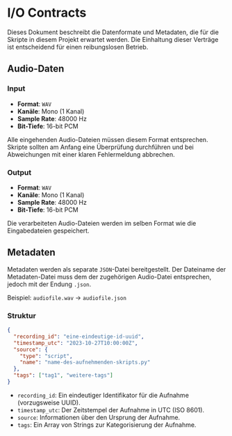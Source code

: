 # I/O Contracts

Dieses Dokument beschreibt die Datenformate und Metadaten, die für die
Skripte in diesem Projekt erwartet werden. Die Einhaltung dieser Verträge ist
entscheidend für einen reibungslosen Betrieb.

## Audio-Daten

### Input

- **Format**: `WAV`
- **Kanäle**: Mono (1 Kanal)
- **Sample Rate**: 48000 Hz
- **Bit-Tiefe**: 16-bit PCM

Alle eingehenden Audio-Dateien müssen diesem Format entsprechen. Skripte
sollten am Anfang eine Überprüfung durchführen und bei Abweichungen mit
einer klaren Fehlermeldung abbrechen.

### Output

- **Format**: `WAV`
- **Kanäle**: Mono (1 Kanal)
- **Sample Rate**: 48000 Hz
- **Bit-Tiefe**: 16-bit PCM

Die verarbeiteten Audio-Dateien werden im selben Format wie die
Eingabedateien gespeichert.

## Metadaten

Metadaten werden als separate `JSON`-Datei bereitgestellt. Der Dateiname der
Metadaten-Datei muss dem der zugehörigen Audio-Datei entsprechen, jedoch
mit der Endung `.json`.

Beispiel: `audiofile.wav` -> `audiofile.json`

### Struktur

```json
{
  "recording_id": "eine-eindeutige-id-uuid",
  "timestamp_utc": "2023-10-27T10:00:00Z",
  "source": {
    "type": "script",
    "name": "name-des-aufnehmenden-skripts.py"
  },
  "tags": ["tag1", "weitere-tags"]
}
```

- `recording_id`: Ein eindeutiger Identifikator für die Aufnahme
  (vorzugsweise UUID).
- `timestamp_utc`: Der Zeitstempel der Aufnahme in UTC (ISO 8601).
- `source`: Informationen über den Ursprung der Aufnahme.
- `tags`: Ein Array von Strings zur Kategorisierung der Aufnahme.
